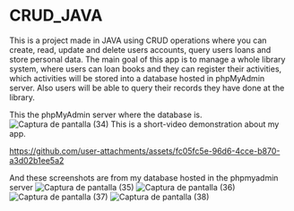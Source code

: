 # CRUD_JAVA
This is a project made in JAVA using CRUD operations where you can create, read, update and delete users accounts, query users loans and store personal data.
The main goal of this app is to manage a whole library system, where users can loan books and they can register their activities, which activities will be stored into a database
hosted in phpMyAdmin server. Also users will be able to query their records they have done at the library.

This the phpMyAdmin server where the database is.
![Captura de pantalla (34)](https://github.com/user-attachments/assets/d27eef22-50da-439a-8b93-c6d1292ac17e)
This is a short-video demonstration about my app.


https://github.com/user-attachments/assets/fc05fc5e-96d6-4cce-b870-a3d02b1ee5a2



And these screenshots are from my database hosted in the phpmyadmin server
![Captura de pantalla (35)](https://github.com/user-attachments/assets/17947b7f-ec65-4195-bf38-43434ce0e892)
![Captura de pantalla (36)](https://github.com/user-attachments/assets/8740345f-795b-40ca-a393-0d968d086292)
![Captura de pantalla (37)](https://github.com/user-attachments/assets/bc0cda3f-3855-438a-91d8-2237fdce5f1e)
![Captura de pantalla (38)](https://github.com/user-attachments/assets/b71c7c1b-65c3-4c64-b7f5-a7e7c1494492)
